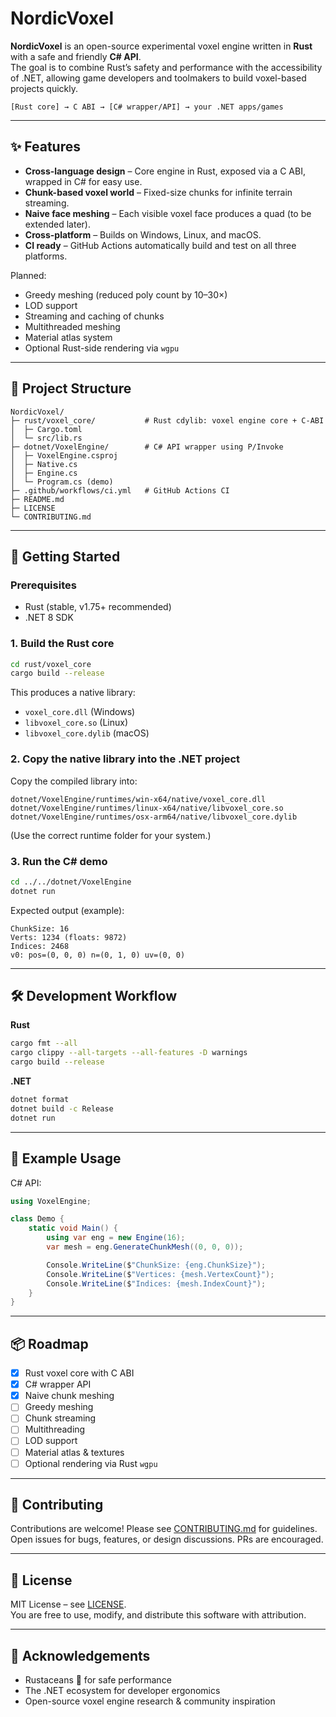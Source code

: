 # NordicVoxel

**NordicVoxel** is an open-source experimental voxel engine written in **Rust** with a safe and friendly **C# API**.  
The goal is to combine Rust’s safety and performance with the accessibility of .NET, allowing game developers and toolmakers to build voxel-based projects quickly.

```
[Rust core] → C ABI → [C# wrapper/API] → your .NET apps/games
```

---

## ✨ Features

- **Cross-language design** – Core engine in Rust, exposed via a C ABI, wrapped in C# for easy use.  
- **Chunk-based voxel world** – Fixed-size chunks for infinite terrain streaming.  
- **Naive face meshing** – Each visible voxel face produces a quad (to be extended later).  
- **Cross-platform** – Builds on Windows, Linux, and macOS.  
- **CI ready** – GitHub Actions automatically build and test on all three platforms.  

Planned:
- Greedy meshing (reduced poly count by 10–30×)  
- LOD support  
- Streaming and caching of chunks  
- Multithreaded meshing  
- Material atlas system  
- Optional Rust-side rendering via `wgpu`  

---

## 📂 Project Structure

```
NordicVoxel/
├─ rust/voxel_core/           # Rust cdylib: voxel engine core + C-ABI
│  ├─ Cargo.toml
│  └─ src/lib.rs
├─ dotnet/VoxelEngine/        # C# API wrapper using P/Invoke
│  ├─ VoxelEngine.csproj
│  ├─ Native.cs
│  ├─ Engine.cs
│  └─ Program.cs (demo)
├─ .github/workflows/ci.yml   # GitHub Actions CI
├─ README.md
├─ LICENSE
└─ CONTRIBUTING.md
```

---

## 🚀 Getting Started

### Prerequisites
- Rust (stable, v1.75+ recommended)  
- .NET 8 SDK  

### 1. Build the Rust core
```bash
cd rust/voxel_core
cargo build --release
```

This produces a native library:
- `voxel_core.dll` (Windows)  
- `libvoxel_core.so` (Linux)  
- `libvoxel_core.dylib` (macOS)  

### 2. Copy the native library into the .NET project
Copy the compiled library into:

```
dotnet/VoxelEngine/runtimes/win-x64/native/voxel_core.dll
dotnet/VoxelEngine/runtimes/linux-x64/native/libvoxel_core.so
dotnet/VoxelEngine/runtimes/osx-arm64/native/libvoxel_core.dylib
```

(Use the correct runtime folder for your system.)

### 3. Run the C# demo
```bash
cd ../../dotnet/VoxelEngine
dotnet run
```

Expected output (example):
```
ChunkSize: 16
Verts: 1234 (floats: 9872)
Indices: 2468
v0: pos=(0, 0, 0) n=(0, 1, 0) uv=(0, 0)
```

---

## 🛠️ Development Workflow

**Rust**
```bash
cargo fmt --all
cargo clippy --all-targets --all-features -D warnings
cargo build --release
```

**.NET**
```bash
dotnet format
dotnet build -c Release
dotnet run
```

---

## 🧪 Example Usage

C# API:
```csharp
using VoxelEngine;

class Demo {
    static void Main() {
        using var eng = new Engine(16);
        var mesh = eng.GenerateChunkMesh((0, 0, 0));

        Console.WriteLine($"ChunkSize: {eng.ChunkSize}");
        Console.WriteLine($"Vertices: {mesh.VertexCount}");
        Console.WriteLine($"Indices: {mesh.IndexCount}");
    }
}
```

---

## 📦 Roadmap

- [x] Rust voxel core with C ABI  
- [x] C# wrapper API  
- [x] Naive chunk meshing  
- [ ] Greedy meshing  
- [ ] Chunk streaming  
- [ ] Multithreading  
- [ ] LOD support  
- [ ] Material atlas & textures  
- [ ] Optional rendering via Rust `wgpu`  

---

## 🤝 Contributing

Contributions are welcome! Please see [CONTRIBUTING.md](CONTRIBUTING.md) for guidelines.  
Open issues for bugs, features, or design discussions. PRs are encouraged.

---

## 📄 License

MIT License – see [LICENSE](LICENSE).  
You are free to use, modify, and distribute this software with attribution.

---

## 🙌 Acknowledgements

- Rustaceans 🦀 for safe performance  
- The .NET ecosystem for developer ergonomics  
- Open-source voxel engine research & community inspiration  
